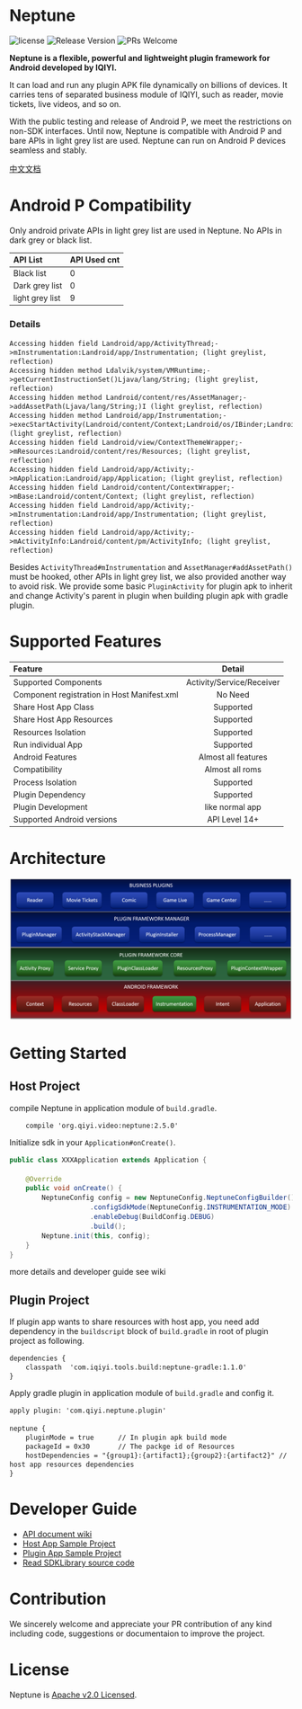 # Neptune

![license](http://img.shields.io/badge/license-Apache2.0-brightgreen.svg?style=flat)
![Release Version](https://img.shields.io/badge/release-2.5.0-red.svg)
![PRs Welcome](https://img.shields.io/badge/PRs-welcome-brightgreen.svg)

**Neptune is a flexible, powerful and lightweight plugin framework for Android developed by IQIYI.**

It can load and run any plugin APK file dynamically on billions of devices. It carries tens of separated business module of IQIYI, such as reader, movie tickets, live videos, and so on.

With the public testing and release of Android P, we meet the restrictions on non-SDK interfaces. Until now, Neptune is compatible with Android P and bare APIs in light grey list are used. Neptune can run on Android P devices seamless and stably.

[中文文档](README_CN.md)

# Android P Compatibility

Only android private APIs in light grey list are used in Neptune. No APIs in dark grey or black list.

| API List | API Used cnt |
| :----    | :---- |
| Black list | 0 |
| Dark grey list | 0 |
| light grey list | 9 |

### Details

```
Accessing hidden field Landroid/app/ActivityThread;->mInstrumentation:Landroid/app/Instrumentation; (light greylist, reflection)
Accessing hidden method Ldalvik/system/VMRuntime;->getCurrentInstructionSet()Ljava/lang/String; (light greylist, reflection)
Accessing hidden method Landroid/content/res/AssetManager;->addAssetPath(Ljava/lang/String;)I (light greylist, reflection)
Accessing hidden method Landroid/app/Instrumentation;->execStartActivity(Landroid/content/Context;Landroid/os/IBinder;Landroid/os/IBinder;Landroid/app/Activity;Landroid/content/Intent;ILandroid/os/Bundle;)Landroid/app/Instrumentation$ActivityResult; (light greylist, reflection)
Accessing hidden field Landroid/view/ContextThemeWrapper;->mResources:Landroid/content/res/Resources; (light greylist, reflection)
Accessing hidden field Landroid/app/Activity;->mApplication:Landroid/app/Application; (light greylist, reflection)
Accessing hidden field Landroid/content/ContextWrapper;->mBase:Landroid/content/Context; (light greylist, reflection)
Accessing hidden field Landroid/app/Activity;->mInstrumentation:Landroid/app/Instrumentation; (light greylist, reflection)
Accessing hidden field Landroid/app/Activity;->mActivityInfo:Landroid/content/pm/ActivityInfo; (light greylist, reflection)
```

Besides `ActivityThread#mInstrumentation` and `AssetManager#addAssetPath()` must be hooked, other APIs in light grey list, we also provided another way to avoid risk. We provide some basic `PluginActivity` for plugin apk to inherit and change Activity's parent in plugin when building plugin apk with gradle plugin.

# Supported Features

| Feature | Detail  |
| :------ | :-----: |
| Supported Components | Activity/Service/Receiver |
| Component registration in Host Manifest.xml | No Need |
| Share Host App Class | Supported |
| Share Host App Resources | Supported |
| Resources Isolation | Supported |
| Run individual App | Supported |
| Android Features | Almost all features |
| Compatibility  | Almost all roms |
| Process Isolation | Supported |
| Plugin Dependency   | Supported |
| Plugin Development  | like normal app |
| Supported Android versions | API Level 14+ |

# Architecture

![plugin_arch](plugin_arch.png)

# Getting Started

## Host Project

compile Neptune in application module of `build.gradle`.

```Gradle
    compile 'org.qiyi.video:neptune:2.5.0'
```

Initialize sdk in your `Application#onCreate()`.

```Java
public class XXXApplication extends Application {
    
    @Override
    public void onCreate() {
        NeptuneConfig config = new NeptuneConfig.NeptuneConfigBuilder()
                    .configSdkMode(NeptuneConfig.INSTRUMENTATION_MODE)
                    .enableDebug(BuildConfig.DEBUG)
                    .build();
        Neptune.init(this, config);
    }
}
```

more details and developer guide see wiki

## Plugin Project

If plugin app wants to share resources with host app, you need add dependency in the `buildscript` block of `build.gradle` in root of plugin project as following.

```Gradle
dependencies {
    classpath  'com.iqiyi.tools.build:neptune-gradle:1.1.0'
}
```

Apply gradle plugin in application module of `build.gradle` and config it.

```Gradle
apply plugin: 'com.qiyi.neptune.plugin'

neptune {
    pluginMode = true      // In plugin apk build mode
    packageId = 0x30       // The packge id of Resources
    hostDependencies = "{group1}:{artifact1};{group2}:{artifact2}" // host app resources dependencies
}
```

# Developer Guide

* [API document wiki](http://gitlab.qiyi.domain/mobile-android/baseline-sh/QYPlugin/wikis/home)
* [Host App Sample Project](samples/HostApp)
* [Plugin App Sample Project](samples/PluginApp)
* [Read SDKLibrary source code](SdkLibrary)

# Contribution

We sincerely welcome and appreciate your PR contribution of any kind including code, suggestions or documentaion to improve the project. 

# License

Neptune is [Apache v2.0 Licensed](LICENSE.md).

